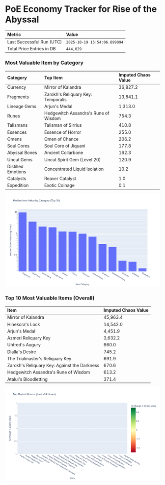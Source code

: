# PoE Economy Tracker for Rise of the Abyssal

<!-- START_MAINTENANCE -->
| Metric | Value |
|:---|:---|
| Last Successful Run (UTC) | `2025-10-19 15:54:06.699094` |
| Total Price Entries in DB | `444,029` |

<!-- END_MAINTENANCE -->

<!-- START_DATAFRAME_DEBUG -->
<!-- END_DATAFRAME_DEBUG -->

<!-- START_CATEGORY_ANALYSIS -->
### Most Valuable Item by Category
| Category | Top Item | Imputed Chaos Value |
| :--- | :--- | :--- |
| Currency | Mirror of Kalandra | 36,827.2 |
| Fragments | Zarokh's Reliquary Key: Temporalis | 13,841.1 |
| Lineage Gems | Arjun's Medal | 1,313.0 |
| Runes | Hedgewitch Assandra's Rune of Wisdom | 754.3 |
| Talismans | Talisman of Sirrius | 410.8 |
| Essences | Essence of Horror | 255.0 |
| Omens | Omen of Chance | 206.2 |
| Soul Cores | Soul Core of Jiquani | 177.8 |
| Abyssal Bones | Ancient Collarbone | 162.3 |
| Uncut Gems | Uncut Spirit Gem (Level 20) | 120.9 |
| Distilled Emotions | Concentrated Liquid Isolation | 10.2 |
| Catalysts | Reaver Catalyst | 1.0 |
| Expedition | Exotic Coinage | 0.1 |


![Category Analysis Chart](charts/category_analysis.png)
<!-- END_ANALYSIS -->

<!-- START_ANALYSIS -->
### Top 10 Most Valuable Items (Overall)
| Item | Imputed Chaos Value |
| :--- | :--- |
| Mirror of Kalandra | 45,963.4 |
| Hinekora's Lock | 14,542.0 |
| Arjun's Medal | 4,451.9 |
| Azmeri Reliquary Key | 3,632.2 |
| Uhtred's Augury | 960.0 |
| Dialla's Desire | 745.2 |
| The Trialmaster's Reliquary Key | 691.9 |
| Zarokh's Reliquary Key: Against the Darkness | 670.6 |
| Hedgewitch Assandra's Rune of Wisdom | 613.2 |
| Atalui's Bloodletting | 371.4 |


![Market Movers Chart](charts/market_movers.png)
<!-- END_ANALYSIS -->
